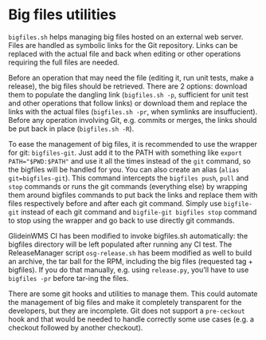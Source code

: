 <!--
SPDX-FileCopyrightText: 2009 Fermi Research Alliance, LLC
SPDX-License-Identifier: Apache-2.0
-->

Big files utilities
===================

`bigfiles.sh` helps managing big files hosted on an external web server.
Files are handled as symbolic links for the Git repository.
Links can be replaced with the actual file and back when editing or
other operations requiring the full files are needed.

Before an operation that may need the file (editing it, run unit tests, make a release),
the big files should be retrieved. There are 2 options: download them to populate the dangling link
(`bigfiles.sh -p`, sufficient for unit test and other operations that follow links)
or download them and replace the links with the actual files
(`bigfiles.sh -pr`, when symlinks are insuffucient).
Before any operation involving Git, e.g. commits or merges, the links should be put back
in place (`bigfiles.sh -R`).

To ease the management of big files, it is recommended to use the
wrapper for git: `bigfiles-git`. Just add it to the PATH with
something like `export PATH="$PWD:$PATH"`
and use it all the times instead of the `git`
command, so the bigfiles will be handled for you.
You can also create an alias (`alias git=bigfiles-git`).
This command intercepts the `bigfiles push`, `pull` and `stop`
commands or runs the git commands
(everything else) by wrapping
them around bigfiles commands to put back the links and
replace them with files respectively before and after
each git command. Simply use `bigfile-git` instead of each git
command and `bigfile-git bigfiles stop` command to stop
using the wrapper and go back to use directly git commands.

GlideinWMS CI has been modified to invoke bigfiles.sh automatically:
the bigfiles directory will be left populated after running any CI test.
The ReleaseManager script `osg-release.sh` has beem modified as well to
build an archive, the tar ball for the RPM, including the big files
(requested tag + bigfiles). If you do that manually, e.g. using
`release.py`, you'll have to use `bigfiles -pr`
before tar-ing the files.

There are some git hooks and utilities to manage them. This could automate
the management of big files and make it completely transparent for the developers,
but they are incomplete. Git does not support a `pre-ceckout` hook and that would be
needed to handle correctly some use cases
(e.g. a checkout followed by another checkout).

